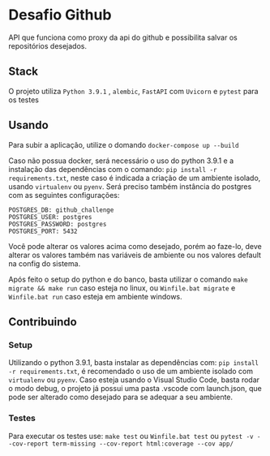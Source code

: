 # Desafio Github
API que funciona como proxy da api do github e possibilita salvar os repositórios desejados.

## Stack
O projeto utiliza `Python 3.9.1` , `alembic`, `FastAPI` com `Uvicorn` e `pytest` para os testes
## Usando
Para subir a aplicação, utilize o domando `docker-compose up --build`

Caso não possua docker, será necessário o uso do python 3.9.1 e a instalação das dependências com o comando: `pip install -r requirements.txt`, neste caso é indicada a criação de um ambiente isolado, usando `virtualenv` ou `pyenv`.
Será preciso também instância do postgres com as seguintes configurações:
```
POSTGRES_DB: github_challenge
POSTGRES_USER: postgres
POSTGRES_PASSWORD: postgres
POSTGRES_PORT: 5432
``` 
Você pode alterar os valores acima como desejado, porém ao faze-lo, deve alterar os valores também nas variáveis de ambiente ou nos valores default na config do sistema.

Após feito o setup do python e do banco, basta utilizar o comando `make migrate && make run` caso esteja no linux, ou `Winfile.bat migrate` e `Winfile.bat run` caso esteja em ambiente windows.

## Contribuindo
### Setup
Utilizando o python 3.9.1, basta instalar as dependências com: `pip install -r requirements.txt`, é recomendado o uso de um ambiente isolado com `virtualenv` ou `pyenv`.
Caso esteja usando o Visual Studio Code, basta rodar o modo debug, o projeto já possui uma pasta .vscode com launch.json, que pode ser alterado como desejado para se adequar a seu ambiente.


### Testes
Para executar os testes use: 
`make test` ou `Winfile.bat test` ou `pytest -v --cov-report term-missing --cov-report html:coverage --cov app/`
